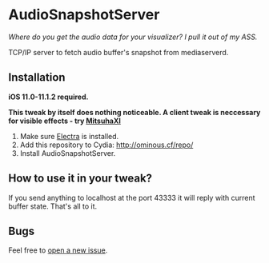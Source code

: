 # AudioSnapshotServer

*Where do you get the audio data for your visualizer? I pull it out of my ASS.*

TCP/IP server to fetch audio buffer's snapshot from mediaserverd.

## Installation

**iOS 11.0-11.1.2 required.**

**This tweak by itself does nothing noticeable. A client tweak is neccessary for visible effects - try [MitsuhaXI](https://github.com/Ominousness/MitsuhaXI/)**

1. Make sure [Electra](https://coolstar.org/electra/) is installed.
2. Add this repository to Cydia: http://ominous.cf/repo/
3. Install AudioSnapshotServer.

## How to use it in your tweak?

If you send anything to localhost at the port 43333 it will reply with current buffer state. That's all to it.

## Bugs

Feel free to [open a new issue](https://github.com/Ominousness/AudioSnapshotServer/issues/new).
